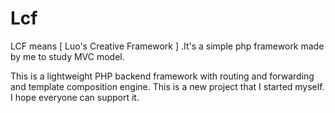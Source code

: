 # Lcf
LCF means [ Luo's Creative Framework ] .It's a simple php framework made by me to study MVC model.

This is a lightweight PHP backend framework with routing and forwarding and template composition engine. This is a new project that I started myself. I hope everyone can support it.
